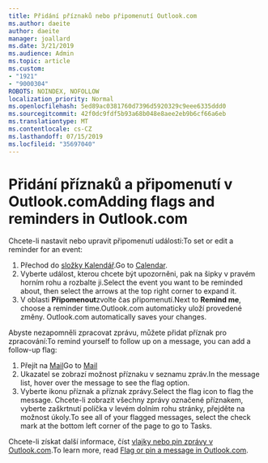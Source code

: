 ```yaml
---
title: Přidání příznaků nebo připomenutí Outlook.com
ms.author: daeite
author: daeite
manager: joallard
ms.date: 3/21/2019
ms.audience: Admin
ms.topic: article
ms.custom:
- "1921"
- "9000304"
ROBOTS: NOINDEX, NOFOLLOW
localization_priority: Normal
ms.openlocfilehash: 5ed89ac0381760d7396d5920329c9eee6335ddd0
ms.sourcegitcommit: 42f0dc9fdf5b93a68b048e8aee2eb9b6cf66a6eb
ms.translationtype: MT
ms.contentlocale: cs-CZ
ms.lasthandoff: 07/15/2019
ms.locfileid: "35697040"
---
```

# <a name="adding-flags-and-reminders-in-outlookcom"></a><span data-ttu-id="6ec63-102">Přidání příznaků a připomenutí v Outlook.com</span><span class="sxs-lookup"><span data-stu-id="6ec63-102">Adding flags and reminders in Outlook.com</span></span>

<span data-ttu-id="6ec63-103">Chcete-li nastavit nebo upravit připomenutí události:</span><span class="sxs-lookup"><span data-stu-id="6ec63-103">To set or edit a reminder for an event:</span></span>

1. <span data-ttu-id="6ec63-104">Přechod do [složky Kalendář](https://outlook.live.com/calendar/).</span><span class="sxs-lookup"><span data-stu-id="6ec63-104">Go to [Calendar](https://outlook.live.com/calendar/).</span></span>
1. <span data-ttu-id="6ec63-105">Vyberte událost, kterou chcete být upozorněni, pak na šipky v pravém horním rohu a rozbalte ji.</span><span class="sxs-lookup"><span data-stu-id="6ec63-105">Select the event you want to be reminded about, then select the arrows at the top right corner to expand it.</span></span>
1. <span data-ttu-id="6ec63-106">V oblasti **Připomenout**zvolte čas připomenutí.</span><span class="sxs-lookup"><span data-stu-id="6ec63-106">Next to **Remind me**, choose a reminder time.</span></span><span data-ttu-id="6ec63-107">Outlook.com automaticky uloží provedené změny.</span><span class="sxs-lookup"><span data-stu-id="6ec63-107"> Outlook.com automatically saves your changes.</span></span>

<span data-ttu-id="6ec63-108">Abyste nezapomněli zpracovat zprávu, můžete přidat příznak pro zpracování:</span><span class="sxs-lookup"><span data-stu-id="6ec63-108">To remind yourself to follow up on a message, you can add a follow-up flag:</span></span>

1. <span data-ttu-id="6ec63-109">Přejít na [Mail](https://outlook.live.com/mail/)</span><span class="sxs-lookup"><span data-stu-id="6ec63-109">Go to [Mail](https://outlook.live.com/mail/)</span></span>
1. <span data-ttu-id="6ec63-110">Ukazatel se zobrazí možnost příznaku v seznamu zpráv.</span><span class="sxs-lookup"><span data-stu-id="6ec63-110">In the message list, hover over the message to see the flag option.</span></span>
1. <span data-ttu-id="6ec63-111">Vyberte ikonu příznak a příznak zprávy.</span><span class="sxs-lookup"><span data-stu-id="6ec63-111">Select the flag icon to flag the message.</span></span> <span data-ttu-id="6ec63-112">Chcete-li zobrazit všechny zprávy označené příznakem, vyberte zaškrtnutí políčka v levém dolním rohu stránky, přejděte na možnost úkoly.</span><span class="sxs-lookup"><span data-stu-id="6ec63-112">To see all of your flagged messages, select the check mark at the bottom left corner of the page to go to Tasks.</span></span>
 
<span data-ttu-id="6ec63-113">Chcete-li získat další informace, číst [vlajky nebo pin zprávy v Outlook.com](https://support.office.com/article/8e911e69-30d6-4cc8-8c71-a1163560618a?wt.mc_id=Office_Outlook_com_Alchemy).</span><span class="sxs-lookup"><span data-stu-id="6ec63-113">To learn more, read [Flag or pin a message in Outlook.com](https://support.office.com/article/8e911e69-30d6-4cc8-8c71-a1163560618a?wt.mc_id=Office_Outlook_com_Alchemy).</span></span>
